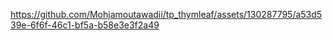 

https://github.com/Mohjamoutawadii/tp_thymleaf/assets/130287795/a53d539e-6f6f-46c1-bf5a-b58e3e3f2a49

